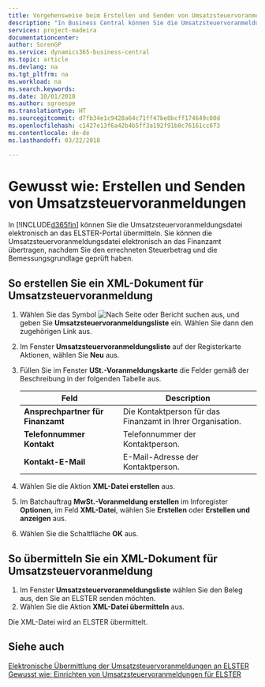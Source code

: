 ```yaml
---
title: Vorgehensweise beim Erstellen und Senden von Umsatzsteuervoranmeldungen
description: "In Business Central können Sie die Umsatzsteuervoranmeldungsdatei elektronisch an das ELSTER-Portal übermitteln. Sie können die Umsatzsteuervoranmeldungsdatei elektronisch an das Finanzamt übertragen, nachdem Sie den errechneten Steuerbetrag und die Bemessungsgrundlage geprüft haben."
services: project-madeira
documentationcenter: 
author: SorenGP
ms.service: dynamics365-business-central
ms.topic: article
ms.devlang: na
ms.tgt_pltfrm: na
ms.workload: na
ms.search.keywords: 
ms.date: 10/01/2018
ms.author: sgroespe
ms.translationtype: HT
ms.sourcegitcommit: d7fb34e1c9428a64c71ff47be8bcff174649c00d
ms.openlocfilehash: c1427e13f6a42b4b5ff3a192f91b0c76161cc673
ms.contentlocale: de-de
ms.lasthandoff: 03/22/2018

---
```

# <a name="create-and-submit-sales-vat-advance-notifications"></a>Gewusst wie: Erstellen und Senden von Umsatzsteuervoranmeldungen
In [!INCLUDE[d365fin](../../includes/d365fin_md.md)] können Sie die Umsatzsteuervoranmeldungsdatei elektronisch an das ELSTER-Portal übermitteln. Sie können die Umsatzsteuervoranmeldungsdatei elektronisch an das Finanzamt übertragen, nachdem Sie den errechneten Steuerbetrag und die Bemessungsgrundlage geprüft haben.  

## <a name="to-create-an-xml-document-for-sales-vat-advance-notification"></a>So erstellen Sie ein XML-Dokument für Umsatzsteuervoranmeldung  

1.  Wählen Sie das Symbol ![Nach Seite oder Bericht suchen](../../media/ui-search/search_small.png "Symbol „Nach Seite oder Bericht suchen”") aus, und geben Sie **Umsatzsteuervoranmeldungsliste** ein. Wählen Sie dann den zugehörigen Link aus.  
2.  Im Fenster **Umsatzsteuervoranmeldungsliste** auf der Registerkarte Aktionen, wählen Sie **Neu** aus.  
3.  Füllen Sie im Fenster **USt.-Voranmeldungskarte** die Felder gemäß der Beschreibung in der folgenden Tabelle aus.  

    |Feld|Description|  
    |------------------------------------|---------------------------------------|  
    |**Ansprechpartner für Finanzamt**|Die Kontaktperson für das Finanzamt in Ihrer Organisation.|  
    |**Telefonnummer Kontakt**|Telefonnummer der Kontaktperson.|  
    |**Kontakt-E-Mail**|E-Mail-Adresse der Kontaktperson.|  

5.  Wählen Sie die Aktion **XML-Datei erstellen** aus.  
6.  Im Batchauftrag **MwSt.-Voranmeldung erstellen** im Inforegister **Optionen**, im Feld **XML-Datei**, wählen Sie **Erstellen** oder **Erstellen und anzeigen** aus.  
7.  Wählen Sie die Schaltfläche **OK** aus.  

## <a name="to-submit-an-xml-document-for-sales-vat-advance-notification"></a>So übermitteln Sie ein XML-Dokument für Umsatzsteuervoranmeldung  

1.  Im Fenster **Umsatzsteuervoranmeldungsliste** wählen Sie den Beleg aus, den Sie an ELSTER senden möchten.  
2.  Wählen Sie die Aktion **XML-Datei übermitteln** aus.  

Die XML-Datei wird an ELSTER übermittelt.  

## <a name="see-also"></a>Siehe auch  
 [Elektronische Übermittlung der Umsatzsteuervoranmeldungen an ELSTER](electronic-submission-of-sales-vat-advance-notifications-to-elster.md)   
 [Gewusst wie: Einrichten von Umsatzsteuervoranmeldungen für ELSTER](how-to-set-up-sales-vat-advance-notifications-for-elster.md)

